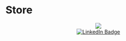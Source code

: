 # Store
<div id="header" align="center" width="100" height="100">
  <img src="https://media.giphy.com/media/IeRdg7gLkfK1ly2mFU/giphy.gif"/>
</div>
<div id="badges" align="center">
  <a href="https://www.linkedin.com/feed/">
    <img src="https://img.shields.io/badge/LinkedIn-blue?style=for-the-badge&logo=linkedin&logoColor=white" alt="LinkedIn Badge"/>
</div>
